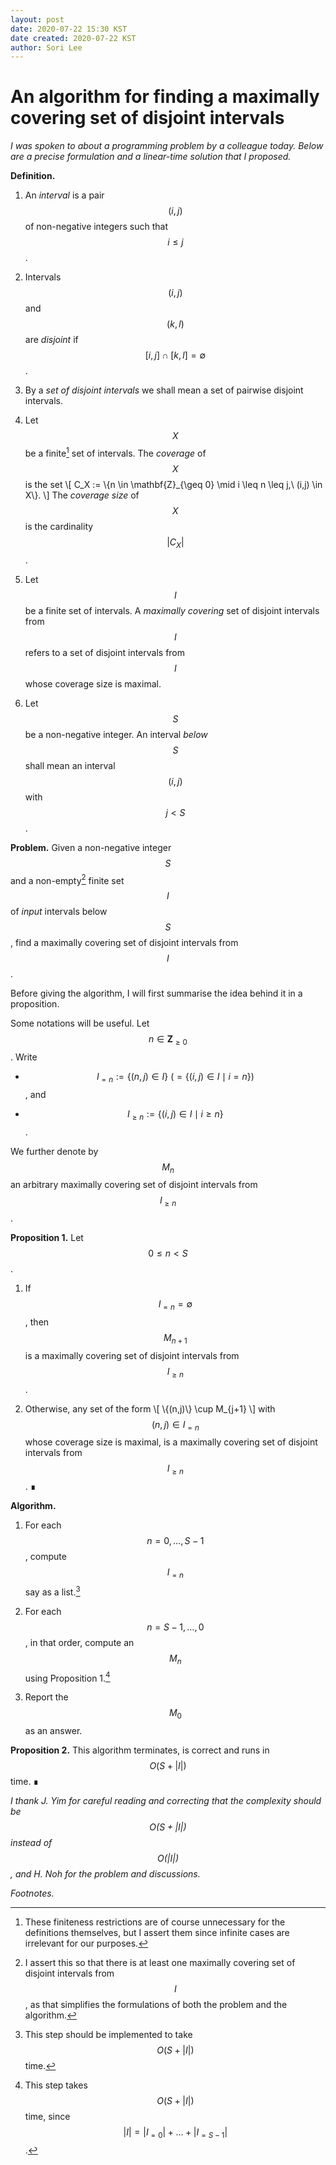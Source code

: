 ```yaml
---
layout: post
date: 2020-07-22 15:30 KST
date created: 2020-07-22 KST
author: Sori Lee
---
```


# An algorithm for finding a maximally covering set of disjoint intervals

*I was spoken to about a programming problem by a colleague today. Below are a precise formulation and a linear-time solution that I proposed.*

**Definition.**

1. An *interval* is a pair $$(i,j)$$ of non-negative integers such that $$i \leq j$$.

2. Intervals $$(i,j)$$ and $$(k,l)$$ are *disjoint* if $$[i,j] \cap [k,l] = \emptyset$$.

3. By a *set of disjoint intervals* we shall mean a set of pairwise disjoint intervals.

4. Let $$X$$ be a finite[^1] set of intervals. The *coverage* of $$X$$ is the set
\\[
C_X := \\{n \in \mathbf{Z}_{\geq 0} \mid i \leq n \leq j,\ (i,j) \in X\\}.
\\]
The *coverage size* of $$X$$ is the cardinality $$\lvert C_X \rvert$$.

5. Let $$I$$ be a finite set of intervals. A *maximally covering* set of disjoint intervals from $$I$$ refers to a set of disjoint intervals from $$I$$ whose coverage size is maximal.

6. Let $$S$$ be a non-negative integer.
An interval *below* $$S$$ shall mean an interval $$(i,j)$$ with $$j < S$$.

[^1]: These finiteness restrictions are of course unnecessary for the definitions themselves, but I assert them since infinite cases are irrelevant for our purposes.

**Problem.** Given a non-negative integer $$S$$ and a non-empty[^4] finite set $$I$$ of *input* intervals below $$S$$, find a maximally covering set of disjoint intervals from $$I$$.

[^4]: I assert this so that there is at least one maximally covering set of disjoint intervals from $$I$$, as that simplifies the formulations of both the problem and the algorithm.

Before giving the algorithm, I will first summarise the idea behind it in a proposition.

Some notations will be useful.
Let $$n \in \mathbf{Z}_{\geq 0}$$.
Write

- $$I_{=n} := \{(n,j) \in I\}\ (= \{(i,j) \in I \mid i = n\})$$, and

- $$I_{\geq n} := \{(i,j) \in I \mid i \geq n\}$$.

We further denote by $$M_n$$ an arbitrary maximally covering set of disjoint intervals from $$I_{\geq n}$$.

<!--
**Proposition.**
Let $$0 \leq n < S-1$$.
Write
\\[
(n,m) = \mathop{argmax}_{(n,j) \in I_{=n}} |C_{\\{(n,j)\\} \cup M_{j+1}}|.
\\]
Then $$\{(n,m)\} \cup M_{j+1}$$ is a maximally covering set of disjoint intervals from $$I_{\geq n}$$.
-->

**Proposition 1.** Let $$0 \leq n < S$$.

1. If $$I_{=n} = \emptyset$$, then $$M_{n+1}$$ is a maximally covering set of disjoint intervals from $$I_{\geq n}$$.

2. Otherwise, any set of the form
\\[
\\{(n,j)\\} \cup M_{j+1}
\\]
with $$(n,j) \in I_{=n}$$ whose coverage size is maximal, is a maximally covering set of disjoint intervals from $$I_{\geq n}$$. ∎

**Algorithm.**

1. For each $$n = 0, \ldots, S-1$$, compute $$I_{=n}$$ say as a list.[^2]

2. For each $$n = S-1, \ldots, 0$$, in that order, compute an $$M_n$$ using Proposition 1.[^3]

3. Report the $$M_0$$ as an answer.

[^2]: This step should be implemented to take $$O(S + \lvert I \rvert)$$ time.

[^3]: This step takes $$O(S + \lvert I \rvert)$$ time, since $$\lvert I \rvert = \lvert I_{=0} \rvert + \ldots + \lvert I_{=S-1} \rvert$$.

**Proposition 2.** This algorithm terminates, is correct and runs in $$O(S + \lvert I \rvert)$$ time. ∎

*I thank J. Yim for careful reading and correcting that the complexity should be $$O(S + \lvert I \rvert)$$ instead of $$O(\lvert I \rvert)$$, and H. Noh for the problem and discussions.*

*Footnotes.*
